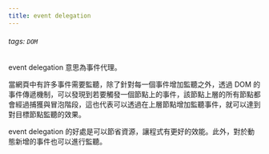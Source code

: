 ```yaml
---
title: event delegation
---
```

###### tags: `DOM`


event delegation 意思為事件代理。

當網頁中有許多事件需要監聽，除了針對每一個事件增加監聽之外，透過 DOM 的事件傳遞機制，可以發現到若要觸發一個節點上的事件，該節點上層的所有節點都會經過捕獲與冒泡階段，這也代表可以透過在上層節點增加監聽事件，就可以達到對目標節點監聽的效果。

event delegation 的好處是可以節省資源，讓程式有更好的效能。此外，對於動態新增的事件也可以進行監聽。
